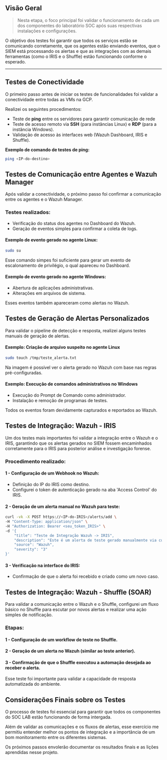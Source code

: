 ## Visão Geral

> Nesta etapa, o foco principal foi validar o funcionamento de cada um dos componentes do laboratório SOC após suas respectivas instalações e configurações.

O objetivo dos testes foi garantir que todos os serviços estão se comunicando corretamente, que os agentes estão enviando eventos, que o SIEM está processando os alertas e que as integrações com as demais ferramentas (como o IRIS e o Shuffle) estão funcionando conforme o esperado.

---

## Testes de Conectividade

O primeiro passo antes de iniciar os testes de funcionalidades foi validar a conectividade entre todas as VMs na GCP.

Realizei os seguintes procedimentos:

- Teste de **ping** entre os servidores para garantir comunicação de rede
- Teste de acesso remoto via **SSH** (para instâncias Linux) e **RDP** (para a instância Windows).
- Validação de acesso às interfaces web (Wazuh Dashboard, IRIS e Shuffle).

**Exemplo de comando de testes de ping:**

``` bash
ping <IP-do-destino>
```
<!-- Inserir imagem: ping_test.png -->
<!-- Imagem X - Teste de conectividade entre as VMs usando o comando ping. -->

## Testes de Comunicação entre Agentes e Wazuh Manager

Após validar a conectividade, o próximo passo foi confirmar a comunicação entre os agentes e o Wazuh Manager.

### Testes realizados:

- Verificação do status dos agentes no Dashboard do Wazuh.
- Geração de eventos simples para confirmar a coleta de logs.

#### Exemplo de evento gerado no agente Linux:

``` bash
sudo su
```

<!-- Inserir imagem: wazuh_alert_privilege_escalation.png -->
<!-- Imagem X - Alerta de escalonamento de privilégio gerado após execução docomando 'sudo su' no agente Linux -->

Esse comando simpes foi suficiente para gerar um evento de escalonamento de privilégio, o qual apareceu no Dashboard.

#### Exemplo de evento gerado no agente Windows:

- Abertura de aplicações administrativas.
- Alterações em arquivos de sistema.

Esses eventos também apareceram como alertas no Wazuh.

## Testes de Geração de Alertas Personalizados

Para validar o pipeline de detecção e resposta, realizei alguns testes manuais de geração de alertas.

#### Exemplo: Criação de arquivo suspeito no agente Linux

``` bash
sudo touch /tmp/teste_alerta.txt
```
<!-- Inserir imagem: wazuh_alert_file_creation.png -->
<!-- Figura X - Alerta gerado no Wazuh após a criação de um arquivo suspeito no agente Linux. -->

Na imagem é possível ver o alerta gerado no Wazuh com base nas regras pré-configuradas.

#### Exemplo: Execução de comandos administrativos no Windows
- Execução do Prompt de Comando como administrador.
- Instalação e remoção de programas de testes.

Todos os eventos foram devidamente capturados e reportados ao Wazuh.

## Testes de Integração: Wazuh - IRIS

Um dos testes mais importantes foi validar a integração entre o Wazuh e o IRIS, garantindo que os alertas gerados no SIEM fossem encaminhados corretamente para o IRIS para posterior análise e investigação forense.

### Procedimento realizado:

#### 1 - Configuração de um Webhook no Wazuh:
- Definição do IP do IRIS como destino.
- Configurei o token de autenticação gerado na aba 'Access Control' do IRIS.

<!-- Inserir imagem: wazuh_webhook_conf.png -->
<!-- Figura X - Configuração do Webhook no Wazuh para envio de alertas ao IRIS. -->

#### 2 - Geração de um alerta manual no Wazuh para teste:
``` bash
curl -vk -X POST https://<IP-do-IRIS>/alerts/add \
-H "Content-Type: application/json" \
-H "Authorization: Bearer <seu_token_IRIS>" \
-d '{
    "title": "Teste de Integração Wazuh -> IRIS",
    "description": "Este é um alerta de teste gerado manualmente via curl para validar a integração.",
    "source": "Wazuh",
    "severity": "3"
}'
```

#### 3 - Verificação na interface do IRIS:
- Confirmação de que o alerta foi recebido e criado como um novo caso.

<!-- Inserir imagem: iris_alert_received.png -->
<!-- Figura X - Visualização do alerta recebido na interface do IRIS, já registrado como novo caso para investigação. -->

## Testes de Integração: Wazuh - Shuffle (SOAR)

Para validar a comunicação entre o Wazuh e o Shuffle, configurei um fluxo básico no Shuffle para escutar por novos alertas e realizar uma ação simples de notificação.

### Etapas:

#### 1 - Configuração de um workflow de teste no Shuffle.

#### 2 - Geração de um alerta no Wazuh (similar ao teste anterior).

#### 3 - Confirmação de que o Shuffle executou a automação desejada ao receber o alerta.

Esse teste foi importante para validar a capacidade de resposta automatizada do ambiente.

<!-- as -->

## Considerações Finais sobre os Testes

O processo de testes foi essencial para garantir que todos os componentes do SOC LAB estão funcionando de forma intergada.

Além de validar as comunicações e os fluxos de alertas, esse exercício me permitiu entender melhor os pontos de integração e a importância de um bom monitoramento entre os diferentes sistemas.

Os próximos passos envolerão documentar os resultados finais e as lições aprendidas nesse projeto.
